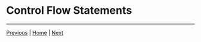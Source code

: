 # Control Flow Statements


---


[Previous](./../2_types/README.md) | [Home](./../README.md) | [Next](./../4_functions/README.md)